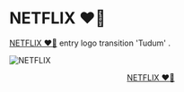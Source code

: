 # NETFLIX ❤️‍🔥
<a href="https://github.com/hemant467/NETFLIX">NETFLIX ❤️‍🔥</a> entry logo transition 'Tudum' .

![NETFLIX](https://github.com/user-attachments/assets/69f86617-c865-4c26-951b-a396df465d0d)

<p align="center"><a href="https://github.com/hemant467/NETFLIX">NETFLIX ❤️‍🔥</a></p>
